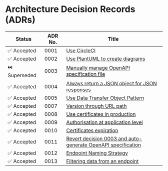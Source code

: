# Architecture Decision Records (ADRs)

| Status        | ADR No. | Title                                                                                                      |
| ------------- | ------- | ---------------------------------------------------------------------------------------------------------- |
| ✅ Accepted   | 0001    | [Use CircleCI](./0001-use-circleci.md)                                                                     |
| ✅ Accepted   | 0002    | [Use PlantUML to create diagrams](./0002-plantuml-diagrams-as-code.md)                                     |
| ⏭️ Superseded | 0003    | [Manually manage OpenAPI specification file](./0003-manually-manage-openapi-file.md)                       |
| ✅ Accepted   | 0004    | [Always return a JSON object for JSON responses](./0004-always-return-a-json-object-for-json-responses.md) |
| ✅ Accepted   | 0005    | [Use Data Transfer Object Pattern](./0005-use-dto-pattern.md)                                              |
| ✅ Accepted   | 0007    | [Version through URL path](./0007-version-through-url-path.md)                                             |
| ✅ Accepted   | 0008    | [Use certificates in production](./0008-certificates-in-production.md)                                     |
| ✅ Accepted   | 0009    | [Authorisation at application level](./0009-authorisation-at-application-level.md)                         |
| ✅ Accepted   | 0010    | [Certificates expiration](./0010-certificates-expiration.md)                                               |
| ✅ Accepted   | 0011    | [Revert decision 0003 and auto-generate OpenAPI specification](./0011-openapi-revision.md)                 |
| ✅ Accepted   | 0012    | [Endpoint Naming Strategy](./0012-endpoint-naming.md)                                                      |
| ✅ Accepted   | 0013    | [Filtering data from an endpoint](./0013-filters.md)                                                       |
